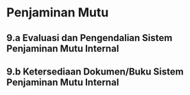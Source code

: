 # Penjaminan Mutu

## 9.a Evaluasi dan Pengendalian Sistem Penjaminan Mutu Internal

## 9.b Ketersediaan Dokumen/Buku Sistem Penjaminan Mutu Internal
